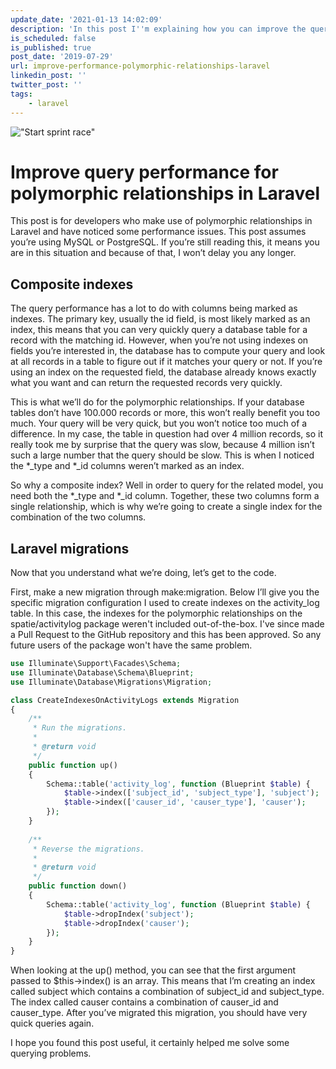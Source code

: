 ```yaml
---
update_date: '2021-01-13 14:02:09'
description: 'In this post I''m explaining how you can improve the query performance for polymorphic relationships in Laravel, find out how I did it.'
is_scheduled: false
is_published: true
post_date: '2019-07-29'
url: improve-performance-polymorphic-relationships-laravel
linkedin_post: ''
twitter_post: ''
tags:
    - laravel
---
```

!["Start sprint race"](/images/articles/start-sprint-race.jpeg)

# Improve query performance for polymorphic relationships in Laravel

This post is for developers who make use of polymorphic relationships in Laravel and have noticed 
some performance issues. This post assumes you’re using MySQL or PostgreSQL. If you’re still reading this, 
it means you are in this situation and because of that, I won’t delay you any longer.

## Composite indexes
The query performance has a lot to do with columns being marked as indexes. The primary key, usually the id field, 
is most likely marked as an index, this means that you can very quickly query a database table for a record 
with the matching id. However, when you’re not using indexes on fields you’re interested in, the database has 
to compute your query and look at all records in a table to figure out if it matches your query or not. 
If you’re using an index on the requested field, the database already knows exactly what you want and can 
return the requested records very quickly.

This is what we’ll do for the polymorphic relationships. If your database tables don’t have 100.000 records 
or more, this won’t really benefit you too much. Your query will be very quick, but you won’t notice too 
much of a difference. In my case, the table in question had over 4 million records, so it really took me 
by surprise that the query was slow, because 4 million isn’t such a large number that the query should be slow. 
This is when I noticed the *_type and *_id columns weren’t marked as an index. 

So why a composite index? Well in order to query for the related model, you need both the *_type and *_id column. 
Together, these two columns form a single relationship, which is why we’re going to create a single index for 
the combination of the two columns.

## Laravel migrations
Now that you understand what we’re doing, let’s get to the code.

First, make a new migration through make:migration. Below I’ll give you the specific migration configuration 
I used to create indexes on the activity_log table. In this case, the indexes for the 
polymorphic relationships on the spatie/activitylog package weren't included out-of-the-box. 
I've since made a Pull Request to the GitHub repository and this has been approved. 
So any future users of the package won't have the same problem. 

```php
use Illuminate\Support\Facades\Schema;
use Illuminate\Database\Schema\Blueprint;
use Illuminate\Database\Migrations\Migration;

class CreateIndexesOnActivityLogs extends Migration
{
    /**
     * Run the migrations.
     *
     * @return void
     */
    public function up()
    {
        Schema::table('activity_log', function (Blueprint $table) {
            $table->index(['subject_id', 'subject_type'], 'subject');
            $table->index(['causer_id', 'causer_type'], 'causer');
        });
    }
		
    /**
     * Reverse the migrations.
     *
     * @return void
     */
    public function down()
    {
        Schema::table('activity_log', function (Blueprint $table) {
            $table->dropIndex('subject');
            $table->dropIndex('causer');
        });
    }
}
```

When looking at the up() method, you can see that the first argument passed to $this->index() is an array. 
This means that I’m creating an index called subject which contains a combination of subject_id and subject_type. 
The index called causer contains a combination of causer_id and causer_type. After you’ve migrated this migration, 
you should have very quick queries again.

I hope you found this post useful, it certainly helped me solve some querying problems.
